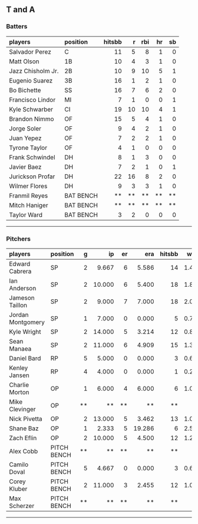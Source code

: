 ## T and A

### Batters

 
|players           |position  | hitsbb|  r| rbi| hr| sb| 
|:-----------------|:---------|------:|--:|---:|--:|--:| 
|Salvador Perez    |C         |     11|  5|   8|  1|  0| 
|Matt Olson        |1B        |     10|  4|   3|  1|  0| 
|Jazz Chisholm Jr. |2B        |     10|  9|  10|  5|  1| 
|Eugenio Suarez    |3B        |     16|  1|   2|  1|  0| 
|Bo Bichette       |SS        |     16|  7|   6|  2|  0| 
|Francisco Lindor  |MI        |      7|  1|   0|  0|  1| 
|Kyle Schwarber    |CI        |     19| 10|  10|  4|  1| 
|Brandon Nimmo     |OF        |     15|  5|   4|  1|  0| 
|Jorge Soler       |OF        |      9|  4|   2|  1|  0| 
|Juan Yepez        |OF        |      7|  2|   2|  1|  0| 
|Tyrone Taylor     |OF        |      4|  1|   0|  0|  0| 
|Frank Schwindel   |DH        |      8|  1|   3|  0|  0| 
|Javier Baez       |DH        |      7|  2|   1|  0|  1| 
|Jurickson Profar  |DH        |     22| 16|   8|  2|  0| 
|Wilmer Flores     |DH        |      9|  3|   3|  1|  0| 
|Franmil Reyes     |BAT BENCH |     **| **|  **| **| **| 
|Mitch Haniger     |BAT BENCH |     **| **|  **| **| **| 
|Taylor Ward       |BAT BENCH |      3|  2|   0|  0|  0| 


* * *

### Pitchers

 
|players           |position    |  g|     ip| er|    era| hitsbb|  whip| so|  w| sv| 
|:-----------------|:-----------|--:|------:|--:|------:|------:|-----:|--:|--:|--:| 
|Edward Cabrera    |SP          |  2|  9.667|  6|  5.586|     14| 1.448|  6|  1|  0| 
|Ian Anderson      |SP          |  2| 10.000|  6|  5.400|     18| 1.800|  8|  1|  0| 
|Jameson Taillon   |SP          |  2|  9.000|  7|  7.000|     18| 2.000|  8|  1|  0| 
|Jordan Montgomery |SP          |  1|  7.000|  0|  0.000|      5| 0.714|  5|  1|  0| 
|Kyle Wright       |SP          |  2| 14.000|  5|  3.214|     12| 0.857| 14|  2|  0| 
|Sean Manaea       |SP          |  2| 11.000|  6|  4.909|     15| 1.364|  8|  1|  0| 
|Daniel Bard       |RP          |  5|  5.000|  0|  0.000|      3| 0.600|  7|  0|  2| 
|Kenley Jansen     |RP          |  4|  4.000|  0|  0.000|      1| 0.250|  5|  0|  4| 
|Charlie Morton    |OP          |  1|  6.000|  4|  6.000|      6| 1.000| 12|  0|  0| 
|Mike Clevinger    |OP          | **|     **| **|     **|     **|    **| **| **| **| 
|Nick Pivetta      |OP          |  2| 13.000|  5|  3.462|     13| 1.000| 14|  1|  0| 
|Shane Baz         |OP          |  1|  2.333|  5| 19.286|      6| 2.571|  2|  0|  0| 
|Zach Eflin        |OP          |  2| 10.000|  5|  4.500|     12| 1.200|  6|  0|  0| 
|Alex Cobb         |PITCH BENCH | **|     **| **|     **|     **|    **| **| **| **| 
|Camilo Doval      |PITCH BENCH |  5|  4.667|  0|  0.000|      3| 0.643|  8|  2|  1| 
|Corey Kluber      |PITCH BENCH |  2| 11.000|  3|  2.455|     12| 1.091|  8|  1|  0| 
|Max Scherzer      |PITCH BENCH | **|     **| **|     **|     **|    **| **| **| **| 


* * *


